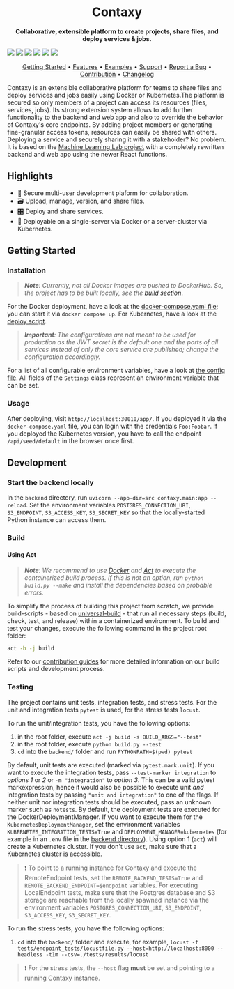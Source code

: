<!-- markdownlint-disable MD033 MD041 -->
<h1 align="center">
    Contaxy
</h1>

<p align="center">
    <strong>Collaborative, extensible platform to create projects, share files, and deploy services & jobs.</strong>
</p>

<p>
    <a href="https://pypi.org/project/contaxy/" title="PyPi Version"><img src="https://img.shields.io/pypi/v/contaxy?color=green&style=flat"></a>
    <a href="https://pypi.org/project/contaxy/" title="Python Version"><img src="https://img.shields.io/badge/Python-3.6%2B-blue&style=flat"></a>
    <a href="https://github.com/ml-tooling/opyrator/blob/main/LICENSE" title="Project License"><img src="https://img.shields.io/badge/License-MIT-green.svg"></a>
    <a href="https://github.com/ml-tooling/contaxy/actions?query=workflow%3Abuild-pipeline" title="Build status"><img src="https://img.shields.io/github/workflow/status/ml-tooling/contaxy/build-pipeline?style=flat"></a>
    <a href="ttps://mltooling.substack.com/subscribe" title="Subscribe to newsletter"><img src="http://bit.ly/2Md9rxM"></a>
    <a href="https://twitter.com/mltooling" title="Follow on Twitter"><img src="https://img.shields.io/twitter/follow/mltooling.svg?style=social&label=Follow"></a>
</p>

<p align="center">
  <a href="#getting-started">Getting Started</a> •
  <a href="#features">Features</a> •
  <a href="#examples">Examples</a> •
  <a href="#support--feedback">Support</a> •
  <a href="https://github.com/ml-tooling/opyrator/issues/new?labels=bug&template=01_bug-report.md">Report a Bug</a> •
  <a href="#contribution">Contribution</a> •
  <a href="https://github.com/ml-tooling/opyrator/releases">Changelog</a>
</p>

Contaxy is an extensible collaborative platform for teams to share files and deploy services and jobs easily using Docker or Kubernetes.The platform is secured so only members of a project can access its resources (files, services, jobs). Its strong extension system allows to add further functionality to the backend and web app and also to override the behavior of Contaxy's core endpoints. By adding project members or generating fine-granular access tokens, resources can easily be shared with others. Deploying a service and securely sharing it with a stakeholder? No problem. It is based on the [Machine Learning Lab project](https://github.com/SAP/machine-learning-lab) with a completely rewritten backend and web app using the newer React functions.

## Highlights

- 🔐 Secure multi-user development plaform for collaboration.
- 🗃️ Upload, manage, version, and share files.
- 🎛 Deploy and share services.
- 🐳 Deployable on a single-server via Docker or a server-cluster via Kubernetes.

## Getting Started

### Installation

> _**Note**: Currently, not all Docker images are pushed to DockerHub. So, the project has to be built locally, see the [build section](#build)_.

For the Docker deployment, have a look at the [docker-compose.yaml file](./test_deployment/docker-compose.yml); you can start it via `docker compose up`. For Kubernetes, have a look at the [deploy script](./test_deployment/kubernetes/deploy.sh).
> _**Important**: The configurations are not meant to be used for production as the JWT secret is the default one and the ports of all services instead of only the core service are published; change the configuration accordingly._

For a list of all configurable environment variables, have a look at [the config file](./backend/src/contaxy/config.py#L31). All fields of the `Settings` class represent an environment variable that can be set.

### Usage

After deploying, visit `http://localhost:30010/app/`. If you deployed it via the `docker-compose.yaml` file, you can login with the credentials `Foo:Foobar`. If you deployed the Kubernetes version, you have to call the endpoint `/api/seed/default` in the browser once first.

## Development

### Start the backend locally

In the `backend` directory, run `uvicorn --app-dir=src contaxy.main:app --reload`. Set the environment variables `POSTGRES_CONNECTION_URI`, `S3_ENDPOINT`, `S3_ACCESS_KEY`, `S3_SECRET_KEY` so that the locally-started Python instance can access them.

### Build

#### Using Act

> _**Note**: We recommend to use [Docker](https://docs.docker.com/get-docker/) and [Act](https://github.com/nektos/act#installation) to execute the containerized build process. If this is not an option, run `python build.py --make` and install the dependencies based on probable errors._

To simplify the process of building this project from scratch, we provide build-scripts - based on [universal-build](https://github.com/ml-tooling/universal-build) - that run all necessary steps (build, check, test, and release) within a containerized environment. To build and test your changes, execute the following command in the project root folder:

```bash
act -b -j build
```

Refer to our [contribution guides](https://github.com/ml-tooling/contaxy/blob/main/CONTRIBUTING.md#development-instructions) for more detailed information on our build scripts and development process.

### Testing

The project contains unit tests, integration tests, and stress tests. For the unit and integration tests `pytest` is used, for the stress tests `locust`.

To run the unit/integration tests, you have the following options:

1. in the root folder, execute `act -j build -s BUILD_ARGS="--test"`
2. in the root folder, execute `python build.py --test`
3. `cd` into the `backend/` folder and run `PYTHONPATH=$(pwd) pytest`

By default, unit tests are executed (marked via `pytest.mark.unit`). If you want to execute the integration tests, pass `--test-marker integration` to *options 1* or *2* or `-m "integration"` to *option 3*. This can be a valid pytest markexpression, hence it would also be possible to execute unit *and* integration tests by passing `"unit and integration"` to one of the flags. If neither unit nor integration tests should be executed, pass an unknown marker such as `notests`.
By default, the deployment tests are executed for the DockerDeploymentManager. If you want to execute them for the `KubernetesDeploymentManager`, set the environment variables `KUBERNETES_INTEGRATION_TESTS=True` and `DEPLOYMENT_MANAGER=kubernetes` (for example in an `.env` file in the [backend directory](./backend)).
Using option 1 (`act`) will create a Kubernetes cluster. If you don't use `act`, make sure that a Kubernetes cluster is accessible.

> ❗ To point to a running instance for Contaxy and execute the RemoteEndpoint tests, set the `REMOTE_BACKEND_TESTS=True` and `REMOTE_BACKEND_ENDPOINT=$endpoint` variables. For executing LocalEndpoint tests, make sure that the Postgres database and S3 storage are reachable from the locally spawned instance via the environment variables `POSTGRES_CONNECTION_URI`, `S3_ENDPOINT`, `S3_ACCESS_KEY`, `S3_SECRET_KEY`.

To run the stress tests, you have the following options:

1. `cd` into the `backend/` folder and execute, for example, `locust -f tests/endpoint_tests/locustfile.py --host=http://localhost:8000 --headless -t1m --csv=./tests/results/locust`

> ❗ For the stress tests, the `--host` flag **must** be set and pointing to a running Contaxy instance.

